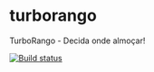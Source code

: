 # turborango
TurboRango - Decida onde almoçar!

[![Build status](https://ci.appveyor.com/api/projects/status/a6a61c2umv4t97ew?svg=true)](https://ci.appveyor.com/project/bernardobrezende/turborango)
